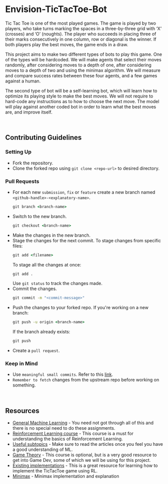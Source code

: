 # Envision-TicTacToe-Bot

Tic Tac Toe is one of the most played games. The game is played by two players, who take turns marking the spaces in a
three-by-three grid with ‘X’ (crosses) and ‘O’ (noughts). The player who succeeds in placing three of their marks consecutively in one column, row or diagonal is the winner. If both players play the best moves, the game ends in a draw.

This project aims to make two different types of bots to play this game. One of the types will be hardcoded. We will make agents that select their moves randomly, after considering moves to a depth of one, after considering moves to a depth of two and using the minimax algorithm. We will measure and compare success rates between these four agents, and a few games against a human.

The second type of bot will be a self-learning bot, which will learn how to optimize its playing style to make the best moves. We will not require to hard-code any instructions as to how to choose the next move. The model will play against another coded bot in order to learn what the best moves are, and improve itself.

<br>

## Contributing Guidelines

### Setting Up
- Fork the repository.
- Clone the forked repo using `git clone <repo-url>` to desired directory.

### Pull Requests
- For each new `submission`, `fix` or `feature` create a new branch named `<github-handle>-<explanatory-name>`.
    ```cmd
    git branch <branch-name>
    ```
- Switch to the new branch.
    ```cmd
    git checkout <branch-name>
    ```
- Make the changes in the new branch.
- Stage the changes for the next commit. To stage changes from specific files:
    ```cmd
    git add <filename>
    ```
    To stage all the changes at once:
    ```cmd
    git add .
    ```
    Use `git status` to track the changes made.
- Commit the changes.
    ```cmd
    git commit -m "<commit-message>"
    ```
- Push the changes to your forked repo. If you're working on a new branch:
    ```cmd
    git push -u origin <branch-name>
    ```
    If the branch already exists:
    ```cmd
    git push
    ```
- Create a `pull request`.

### Keep in Mind
- Use `meaningful small commits`. Refer to this [link](https://cbea.ms/git-commit/).
- `Remember to fetch` changes from the upstream repo before working on something.

<br>

## Resources
- [General Machine Learning](https://www.coursera.org/learn/machine-learning/home/welcome) - You need not got through all of this and there is no special need to do these assignments. 
- [Reinforcement Learning course](https://www.coursera.org/specializations/reinforcement-learning#courses) - This course is a must for understanding the basics of Reinforcement Learning.
- [Useful subtopics](https://www.javatpoint.com/artificial-intelligence-tutorial) - Make sure to read the articles once you feel you have a good understanding of ML. 
- [Game Theory](https://www.coursera.org/learn/game-theory-1/home/welcome) - This course is optional, but is a very good resource to get into Game Dev, some of which we will be using for this project.
- [Existing implementations](https://towardsdatascience.com/reinforcement-learning-implement-tictactoe-189582bea542) - This is a great resource for learning how to implement the TicTacToe game using RL.
- [Minimax](https://www.neverstopbuilding.com/blog/minimax) - Minimax implementation and explanation
